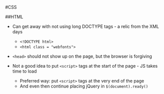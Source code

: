 #CSS

##HTML

* Can get away with not using long DOCTYPE tags - a relic from the XML days
  * `<!DOCTYPE html>`
  * `<html class = "webfonts">`

* `<head>` should not show up on the page, but the browser is forgiving
* Not a good idea to put `<script>` tags at the start of the page - JS takes time to load
  * Preferred way: put `<script>` tags at the very end of the page
  * And even then continue placing jQuery in `$(document).ready()`
